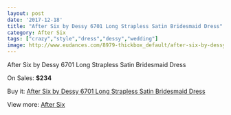 ```yaml
---
layout: post
date: '2017-12-18'
title: "After Six by Dessy 6701 Long Strapless Satin Bridesmaid Dress"
category: After Six
tags: ["crazy","style","dress","dessy","wedding"]
image: http://www.eudances.com/8979-thickbox_default/after-six-by-dessy-6701-long-strapless-satin-bridesmaid-dress.jpg
---
```

After Six by Dessy 6701 Long Strapless Satin Bridesmaid Dress

On Sales: **$234**
<a href="https://www.eudances.com/en/after-six/3015-after-six-by-dessy-6701-long-strapless-satin-bridesmaid-dress.html"><amp-img layout="responsive" width="600" height="600" src="//www.eudances.com/8979-thickbox_default/after-six-by-dessy-6701-long-strapless-satin-bridesmaid-dress.jpg" alt="After Six by Dessy 6701 Long Strapless Satin Bridesmaid Dress 0" /></a>
<a href="https://www.eudances.com/en/after-six/3015-after-six-by-dessy-6701-long-strapless-satin-bridesmaid-dress.html"><amp-img layout="responsive" width="600" height="600" src="//www.eudances.com/8982-thickbox_default/after-six-by-dessy-6701-long-strapless-satin-bridesmaid-dress.jpg" alt="After Six by Dessy 6701 Long Strapless Satin Bridesmaid Dress 1" /></a>
<a href="https://www.eudances.com/en/after-six/3015-after-six-by-dessy-6701-long-strapless-satin-bridesmaid-dress.html"><amp-img layout="responsive" width="600" height="600" src="//www.eudances.com/8981-thickbox_default/after-six-by-dessy-6701-long-strapless-satin-bridesmaid-dress.jpg" alt="After Six by Dessy 6701 Long Strapless Satin Bridesmaid Dress 2" /></a>
<a href="https://www.eudances.com/en/after-six/3015-after-six-by-dessy-6701-long-strapless-satin-bridesmaid-dress.html"><amp-img layout="responsive" width="600" height="600" src="//www.eudances.com/8980-thickbox_default/after-six-by-dessy-6701-long-strapless-satin-bridesmaid-dress.jpg" alt="After Six by Dessy 6701 Long Strapless Satin Bridesmaid Dress 3" /></a>

Buy it: [After Six by Dessy 6701 Long Strapless Satin Bridesmaid Dress](https://www.eudances.com/en/after-six/3015-after-six-by-dessy-6701-long-strapless-satin-bridesmaid-dress.html "After Six by Dessy 6701 Long Strapless Satin Bridesmaid Dress")

View more: [After Six](https://www.eudances.com/en/50-after-six "After Six")